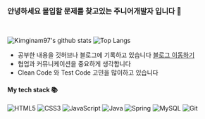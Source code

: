 ### 안녕하세요 몰입할 문제를 찾고있는 주니어개발자 입니다 👋
<br />

![Kimginam97's github stats](https://github-readme-stats.vercel.app/api?username=Kimginam97&show_icons=true&theme=merko)
![Top Langs](https://github-readme-stats.vercel.app/api/top-langs/?username=Kimginam97&layout=compact&theme=tokyonight)

* 공부한 내용을 깃허브나 블로그에 기록하고 있습니다  [블로그 이동하기](https://dudurian.tistory.com/)
* 협업과 커뮤니케이션을 중요하게 생각합니다
* Clean Code 와 Test Code 고민을 많이하고 있습니다

#### My tech stack 📚
![HTML5](https://img.shields.io/badge/-HTML5-F05032?style=for-the-badge&logo=html5&logoColor=ffffff)
![CSS3](https://img.shields.io/badge/-CSS3-007ACC?style=for-the-badge&logo=css3)
![JavaScript](https://img.shields.io/badge/-JavaScript-%23F7DF1C?style=for-the-badge&logo=javascript&logoColor=000000&labelColor=%23F7DF1C&color=%23FFCE5A)
![Java](https://img.shields.io/badge/-Java-007396?style=for-the-badge&logo=java&logoColor=ffffff)
![Spring](https://img.shields.io/badge/-Spring-6DB33F?style=for-the-badge&logo=spring&logoColor=ffffff)
![MySQL](https://img.shields.io/badge/-mysql-4479A1?style=for-the-badge&logo=mysql&logoColor=ffffff)
![Git](https://img.shields.io/badge/-Git-F05032?style=for-the-badge&logo=git&logoColor=ffffff)
